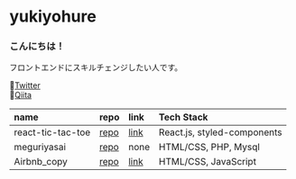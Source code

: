 # yukiyohure
### こんにちは！  
フロントエンドにスキルチェンジしたい人です。

:egg:[Twitter](https://twitter.com/yukiyohure0923)  
🌱[Qiita](https://qiita.com/yukiyohure0923)

|name|repo|link|Tech Stack|
|:--|:--|:--|:--|
|react-tic-tac-toe|[repo](https://github.com/yukiyohure/react-tic-tac-toe)|[link](https://yukiyohure.github.io/react-tic-tac-toe/)|React.js, styled-components|
|meguriyasai|[repo](https://github.com/yukiyohure/meguriyasai)|none|HTML/CSS, PHP, Mysql|
|Airbnb_copy|[repo](https://github.com/yukiyohure/Airbnb_copy)|[link](https://yukiyohure.github.io/Airbnb_copy/)|HTML/CSS, JavaScript|
